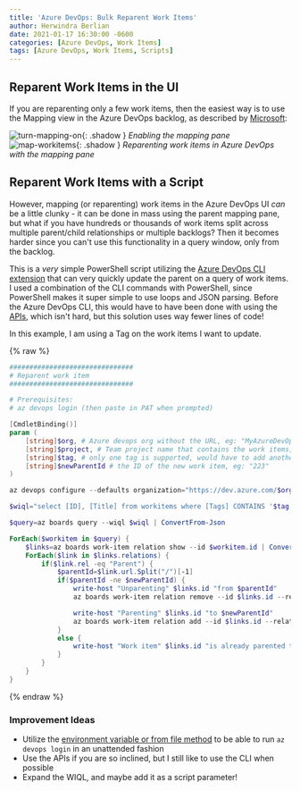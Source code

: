 ```yaml
---
title: 'Azure DevOps: Bulk Reparent Work Items'
author: Herwindra Berlian
date: 2021-01-17 16:30:00 -0600
categories: [Azure DevOps, Work Items]
tags: [Azure DevOps, Work Items, Scripts]
---
```


## Reparent Work Items in the UI

If you are reparenting only a few work items, then the easiest way is to use the Mapping view in the Azure DevOps backlog, as described by [Microsoft](https://docs.microsoft.com/en-us/azure/devops/boards/backlogs/organize-backlog?view=azure-devops#map-items-to-group-them-under-a-feature-or-epic):

![turn-mapping-on](https://docs.microsoft.com/en-us/azure/devops/boards/backlogs/media/organize-backlog/turn-mapping-on-agile.png){: .shadow }
_Enabling the mapping pane_
![map-workitems](https://docs.microsoft.com/en-us/azure/devops/boards/backlogs/media/organize-backlog/map-unparented-items-agile.png){: .shadow }
_Reparenting work items in Azure DevOps with the mapping pane_

## Reparent Work Items with a Script

However, mapping (or reparenting) work items in the Azure DevOps UI *can* be a little clunky - it can be done in mass using the parent mapping pane, but what if you have hundreds or thousands of work items split across multiple parent/child relationships or multiple backlogs? Then it becomes harder since you can't use this functionality in a query window, only from the backlog.

This is a *very* simple PowerShell script utilizing the [Azure DevOps CLI extension](https://docs.microsoft.com/en-us/azure/devops/cli/?view=azure-devops) that can very quickly update the parent on a query of work items. I used a combination of the CLI commands with PowerShell, since PowerShell makes it super simple to use loops and JSON parsing. Before the Azure DevOps CLI, this would have to have been done with using the [APIs](https://docs.microsoft.com/en-us/rest/api/azure/devops/wit/?view=azure-devops-rest-6.0), which isn't hard, but this solution uses way fewer lines of code!

In this example, I am using a Tag on the work items I want to update.

{% raw %}

```powershell
###############################
# Reparent work item
###############################

# Prerequisites:
# az devops login (then paste in PAT when prompted)

[CmdletBinding()]
param (
    [string]$org, # Azure devops org without the URL, eg: "MyAzureDevOpsOrg"
    [string]$project, # Team project name that contains the work items, eg: "TailWindTraders"
    [string]$tag, # only one tag is supported, would have to add another clause in the $wiql, eg: "Reparent"
    [string]$newParentId # the ID of the new work item, eg: "223"
)

az devops configure --defaults organization="https://dev.azure.com/$org" project="$project"

$wiql="select [ID], [Title] from workitems where [Tags] CONTAINS '$tag' order by [ID]"

$query=az boards query --wiql $wiql | ConvertFrom-Json

ForEach($workitem in $query) {
    $links=az boards work-item relation show --id $workitem.id | ConvertFrom-Json
    ForEach($link in $links.relations) {
        if($link.rel -eq "Parent") {
            $parentId=$link.url.Split("/")[-1]
            if($parentId -ne $newParentId) {
                write-host "Unparenting" $links.id "from $parentId"
                az boards work-item relation remove --id $links.id --relation-type "parent" --target-id $parentId --yes

                write-host "Parenting" $links.id "to $newParentId"
                az boards work-item relation add --id $links.id --relation-type "parent" --target-id $newParentId
            }
            else {
                write-host "Work item" $links.id "is already parented to $parentId"
            }
        }
    }
}
```

{% endraw %}

### Improvement Ideas

* Utilize the [environment variable or from file method](https://docs.microsoft.com/en-us/azure/devops/cli/log-in-via-pat?view=azure-devops&tabs=windows) to be able to run `az devops login` in an unattended fashion
* Use the APIs if you are so inclined, but I still like to use the CLI when possible
* Expand the WIQL, and maybe add it as a script parameter!
